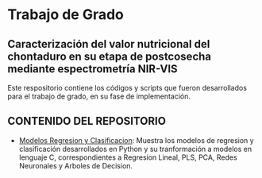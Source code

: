 # Trabajo de Grado 

## Caracterización del valor nutricional del chontaduro en su etapa de postcosecha mediante espectrometría NIR-VIS

Este respositorio contiene los códigos y scripts que fueron desarrollados para el trabajo de grado, en su fase de implementación.

## CONTENIDO DEL REPOSITORIO
* [Modelos Regresion y Clasificacion](https://github.com/eduardoj12/TESIS/tree/2f3fedbe0224a0db11a128f4dacd673c2c7ee045/Modelos%20Regresion%20y%20Clasificacion): Muestra los modelos de regresion y clasificación desarrollados en Python y su tranformación a modelos en lenguaje C, correspondientes a Regresion Lineal, PLS, PCA, Redes Neuronales y Arboles de Decision.

